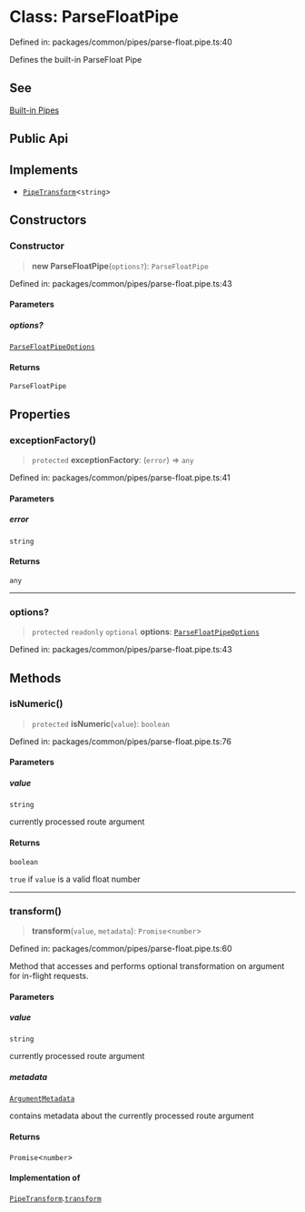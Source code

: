 # Class: ParseFloatPipe

Defined in: packages/common/pipes/parse-float.pipe.ts:40

Defines the built-in ParseFloat Pipe

## See

[Built-in Pipes](https://docs.nestjs.com/pipes#built-in-pipes)

## Public Api

## Implements

- [`PipeTransform`](../interfaces/PipeTransform.md)\<`string`\>

## Constructors

### Constructor

> **new ParseFloatPipe**(`options?`): `ParseFloatPipe`

Defined in: packages/common/pipes/parse-float.pipe.ts:43

#### Parameters

##### options?

[`ParseFloatPipeOptions`](../interfaces/ParseFloatPipeOptions.md)

#### Returns

`ParseFloatPipe`

## Properties

### exceptionFactory()

> `protected` **exceptionFactory**: (`error`) => `any`

Defined in: packages/common/pipes/parse-float.pipe.ts:41

#### Parameters

##### error

`string`

#### Returns

`any`

***

### options?

> `protected` `readonly` `optional` **options**: [`ParseFloatPipeOptions`](../interfaces/ParseFloatPipeOptions.md)

Defined in: packages/common/pipes/parse-float.pipe.ts:43

## Methods

### isNumeric()

> `protected` **isNumeric**(`value`): `boolean`

Defined in: packages/common/pipes/parse-float.pipe.ts:76

#### Parameters

##### value

`string`

currently processed route argument

#### Returns

`boolean`

`true` if `value` is a valid float number

***

### transform()

> **transform**(`value`, `metadata`): `Promise`\<`number`\>

Defined in: packages/common/pipes/parse-float.pipe.ts:60

Method that accesses and performs optional transformation on argument for
in-flight requests.

#### Parameters

##### value

`string`

currently processed route argument

##### metadata

[`ArgumentMetadata`](../interfaces/ArgumentMetadata.md)

contains metadata about the currently processed route argument

#### Returns

`Promise`\<`number`\>

#### Implementation of

[`PipeTransform`](../interfaces/PipeTransform.md).[`transform`](../interfaces/PipeTransform.md#transform)
